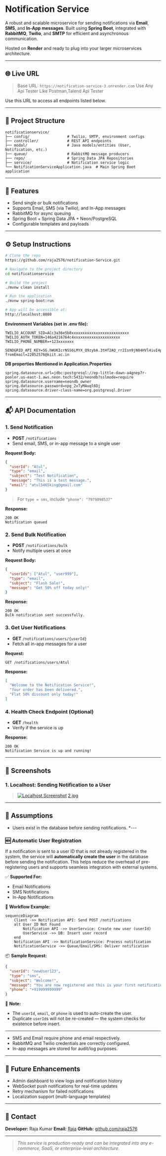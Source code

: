 # Notification Service

A robust and scalable microservice for sending notifications via **Email**, **SMS**, and **In-App messages**. Built using **Spring Boot**, integrated with **RabbitMQ**, **Twilio**, and **SMTP** for efficient and asynchronous communication.

Hosted on **Render** and ready to plug into your larger microservices architecture.

---

## 🌐 Live URL

> Base URL: `https://notification-service-3.onrender.com`
> Use Any Api Tester Like Postman,Talend Api Tester

Use this URL to access all endpoints listed below.

---

## 📁 Project Structure

```plaintext
notificationservice/
├── config/                 # Twilio, SMTP, environment configs
├── controller/             # REST API endpoints
├── modal/                  # Java models/entities (User, Notification, etc.)
├── queue/                  # RabbitMQ message producers
├── repo/                   # Spring Data JPA Repositories
├── service/                # Notification service logic
└── NotificationServiceApplication.java  # Main Spring Boot application
```

---

## 🚀 Features

* Send single or bulk notifications
* Supports Email, SMS (via Twilio), and In-App messages
* RabbitMQ for async queuing
* Spring Boot + Spring Data JPA + Neon/PostgreSQL
* Configurable templates and payloads

---

## ⚙️ Setup Instructions

```bash
# Clone the repo
https://github.com/raja2576/notification-Service.git

# Navigate to the project directory
cd notificationservice

# Build the project
./mvnw clean install

# Run the application
./mvnw spring-boot:run

# App will be accessible at:
http://localhost:8080
```

**Environment Variables (set in .env file):**
```
TWILIO_ACCOUNT_SID=ACc3a36e5b8xxxxxxxxxxxxxxxxxxxxxxxxxx
TWILIO_AUTH_TOKEN=146a4216764c4xxxxxxxxxxxxxxxxxxxxx
TWILIO_PHONE_NUMBER=+123xxxxxxx

SENDGRID_API_KEY=SG.hWUKIcrNSS6LMYX_Q9zybA.3tHf2AQ_rr2Isn9jN84HVl4iuI4pboi3xxxxxxxx
fromEmail=22052576@kiit.ac.in
```

**DB properties Mentioned in Application.Properties**
```properties
spring.datasource.url=jdbc:postgresql://ep-little-dawn-a4gnep7r-pooler.us-east-1.aws.neon.tech:5432/neondb?sslmode=require
spring.datasource.username=neondb_owner
spring.datasource.password=npg_2xTyMAuql6Dj
spring.datasource.driver-class-name=org.postgresql.Driver
```

---

## 📬 API Documentation

### 1. **Send Notification**

* **POST** `/notifications`
* Send email, SMS, or in-app message to a single user

**Request Body:**

```json
{
  "userId": "Atul",
  "type": "email",
  "subject": "Test Notification",
  "message": "This is a test message.",
  "email": "atul5465king@gmail.com"
}
```

> For `type = sms`, include `"phone": "7979098537"`

**Response:**

```
200 OK
Notification queued
```

### 2. **Send Bulk Notification**

* **POST** `/notifications/bulk`
* Notify multiple users at once

**Request Body:**

```json
{
  "userIds": ["Atul", "user999"],
  "type": "email",
  "subject": "Flash Sale!",
  "message": "Get 50% off today only!"
}
```

**Response:**

```
200 OK
Bulk notification sent successfully.
```

### 3. **Get User Notifications**

* **GET** `/notifications/users/{userId}`
* Fetch all in-app messages for a user

**Request:**

```
GET /notifications/users/Atul
```

**Response:**

```json
[
  "Welcome to the Notification Service!",
  "Your order has been delivered.",
  "Flat 50% discount only today!"
]
```

### 4. **Health Check Endpoint (Optional)**

* **GET** `/health`
* Verify if the service is up

**Response:**
 
```
200 OK
Notification Service is up and running!
```

---

## 📸 Screenshots

### 1. Localhost: Sending Notification to a User
>[![Localhost Screenshot](https://i.ibb.co/QFWNJ2Tn/Screenshot-2025-05-17-185146.jpg)](https://i.ibb.co/QFWNJ2Tn/Screenshot-2025-05-17-185146.jpg)
>[2.jpg](https://postimg.cc/SJJyrqV0)




---

## 🧠 Assumptions

* Users exist in the database before sending notifications.
*---

### 🆕 Automatic User Registration

If a notification is sent to a user ID that is not already registered in the system, the service will **automatically create the user** in the database before sending the notification. This helps reduce the overhead of pre-registering users and supports seamless integration with external systems.

✅ **Supported For:**

* Email Notifications
* SMS Notifications
* In-App Notifications

🔄 **Workflow Example:**

```mermaid
sequenceDiagram
    Client ->> Notification API: Send POST /notifications
    alt User ID Not Found
        Notification API ->> UserService: Create new user (userId)
        UserService ->> DB: Insert user record
    end
    Notification API ->> NotificationService: Process notification
    NotificationService ->> Queue/Email/SMS: Deliver notification
```

📦 **Sample Request:**

```json
{
  "userId": "newUser123",
  "type": "sms",
  "subject": "Welcome!",
  "message": "You are now registered and this is your first notification.",
  "phone": "+919999999999"
}

```


📝 **Note:**

* The `userId`, `email`, or `phone` is used to auto-create the user.
* Duplicate `userId`s will not be re-created — the system checks for existence before insert.

---

* SMS and Email require phone and email respectively.
* RabbitMQ and Twilio credentials are correctly configured.
* In-app messages are stored for audit/log purposes.

---

## 🔮 Future Enhancements

* Admin dashboard to view logs and notification history
* WebSocket push notifications for real-time updates
* Retry mechanism for failed notifications
* Localization support (multi-language templates)

---

## 🤝 Contact

**Developer:** Raja Kumar
**Email:** [Raja](mailto:22052576@kiit.ac.in)
**GitHub:** [github.com/raja2576](https://github.com/raja2576)

---

> *This service is production-ready and can be integrated into any e-commerce, SaaS, or enterprise-level architecture.*
